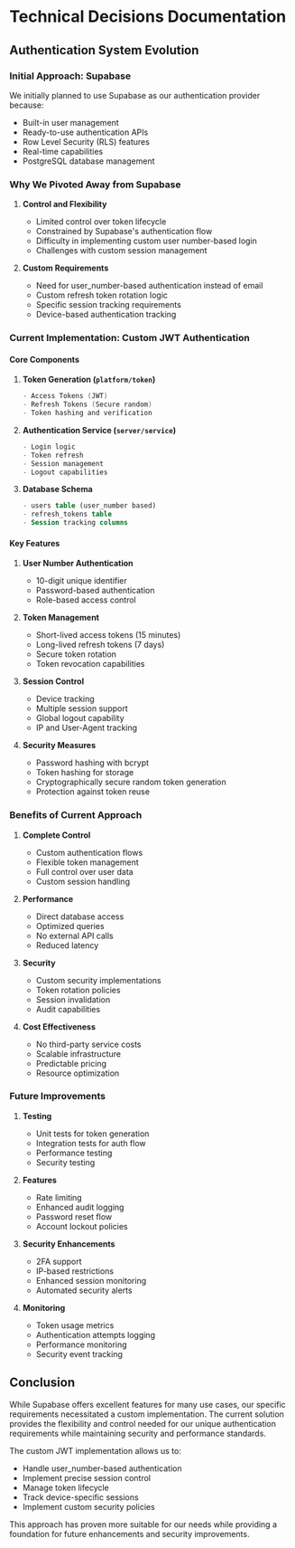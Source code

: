 # Technical Decisions Documentation

## Authentication System Evolution

### Initial Approach: Supabase

We initially planned to use Supabase as our authentication provider because:

- Built-in user management
- Ready-to-use authentication APIs
- Row Level Security (RLS) features
- Real-time capabilities
- PostgreSQL database management

### Why We Pivoted Away from Supabase

1. **Control and Flexibility**

   - Limited control over token lifecycle
   - Constrained by Supabase's authentication flow
   - Difficulty in implementing custom user number-based login
   - Challenges with custom session management

2. **Custom Requirements**
   - Need for user_number-based authentication instead of email
   - Custom refresh token rotation logic
   - Specific session tracking requirements
   - Device-based authentication tracking

### Current Implementation: Custom JWT Authentication

#### Core Components

1. **Token Generation (`platform/token`)**

   ```go
   - Access Tokens (JWT)
   - Refresh Tokens (Secure random)
   - Token hashing and verification
   ```

2. **Authentication Service (`server/service`)**

   ```go
   - Login logic
   - Token refresh
   - Session management
   - Logout capabilities
   ```

3. **Database Schema**
   ```sql
   - users table (user_number based)
   - refresh_tokens table
   - Session tracking columns
   ```

#### Key Features

1. **User Number Authentication**

   - 10-digit unique identifier
   - Password-based authentication
   - Role-based access control

2. **Token Management**

   - Short-lived access tokens (15 minutes)
   - Long-lived refresh tokens (7 days)
   - Secure token rotation
   - Token revocation capabilities

3. **Session Control**

   - Device tracking
   - Multiple session support
   - Global logout capability
   - IP and User-Agent tracking

4. **Security Measures**
   - Password hashing with bcrypt
   - Token hashing for storage
   - Cryptographically secure random token generation
   - Protection against token reuse

### Benefits of Current Approach

1. **Complete Control**

   - Custom authentication flows
   - Flexible token management
   - Full control over user data
   - Custom session handling

2. **Performance**

   - Direct database access
   - Optimized queries
   - No external API calls
   - Reduced latency

3. **Security**

   - Custom security implementations
   - Token rotation policies
   - Session invalidation
   - Audit capabilities

4. **Cost Effectiveness**
   - No third-party service costs
   - Scalable infrastructure
   - Predictable pricing
   - Resource optimization

### Future Improvements

1. **Testing**

   - Unit tests for token generation
   - Integration tests for auth flow
   - Performance testing
   - Security testing

2. **Features**

   - Rate limiting
   - Enhanced audit logging
   - Password reset flow
   - Account lockout policies

3. **Security Enhancements**

   - 2FA support
   - IP-based restrictions
   - Enhanced session monitoring
   - Automated security alerts

4. **Monitoring**
   - Token usage metrics
   - Authentication attempts logging
   - Performance monitoring
   - Security event tracking

## Conclusion

While Supabase offers excellent features for many use cases, our specific requirements necessitated a custom implementation. The current solution provides the flexibility and control needed for our unique authentication requirements while maintaining security and performance standards.

The custom JWT implementation allows us to:

- Handle user_number-based authentication
- Implement precise session control
- Manage token lifecycle
- Track device-specific sessions
- Implement custom security policies

This approach has proven more suitable for our needs while providing a foundation for future enhancements and security improvements.
